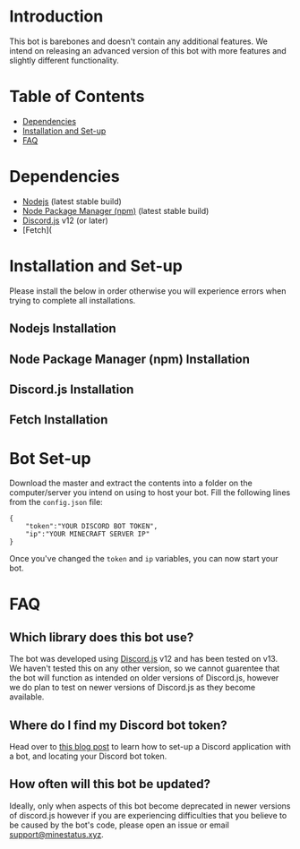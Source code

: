 # Introduction
This bot is barebones and doesn't contain any additional features. We intend on releasing an advanced version of this bot with more features and slightly different functionality.

# Table of Contents
* [Dependencies](#dependencies)
* [Installation and Set-up](#installation-and-set-up)
* [FAQ](#faq)

# Dependencies
* [Nodejs](https://nodejs.org/) (latest stable build)
* [Node Package Manager (npm)](https://www.npmjs.com/) (latest stable build)
* [Discord.js](https://discord.js.org) v12 (or later)
* [Fetch](

# Installation and Set-up
Please install the below in order otherwise you will experience errors when trying to complete all installations.

## Nodejs Installation


## Node Package Manager (npm) Installation


## Discord.js Installation


## Fetch Installation


# Bot Set-up
Download the master and extract the contents into a folder on the computer/server you intend on using to host your bot.
Fill the following lines from the `config.json` file:
```
{
    "token":"YOUR DISCORD BOT TOKEN",
    "ip":"YOUR MINECRAFT SERVER IP"
}
```
Once you've changed the `token` and `ip` variables, you can now start your bot.

# FAQ
## Which library does this bot use?
The bot was developed using [Discord.js](https://discord.js.org) v12 and has been tested on v13. We haven't tested this on any other version, so we cannot guarentee that the bot will function as intended on older versions of Discord.js, however we do plan to test on newer versions of Discord.js as they become available.

## Where do I find my Discord bot token?
Head over to [this blog post](https://www.sheldonjsmith.com/2021/07/20/creating-discord-bot.html) to learn how to set-up a Discord application with a bot, and locating your Discord bot token.

## How often will this bot be updated?
Ideally, only when aspects of this bot become deprecated in newer versions of discord.js however if you are experiencing difficulties that you believe to be caused by the bot's code, please open an issue or email [support@minestatus.xyz](mailto:support@minestatus.xyz).
